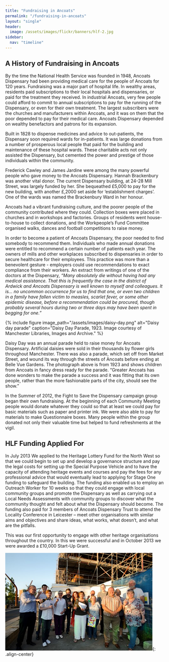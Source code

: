 ```yaml
---
title: "Fundraising in Ancoats"
permalink: "/fundraising-in-ancoats"
layout: "single"
header:
  image: /assets/images/flickr/banners/hlf-2.jpg
sidebar:
  nav: "timeline"
---
```


## A History of Fundraising in Ancoats

By the time the National Health Service was founded in 1948, Ancoats Dispensary had been providing medical care for the people of Ancoats for 120 years. Fundraising was a major part of hospital life. In wealthy areas, residents paid subscriptions to their local hospitals and dispensaries, or paid for the treatment they received. In industrial Ancoats, very few people could afford to commit to annual subscriptions to pay for the running of the Dispensary, or even for their own treatment. The largest subscribers were the churches and manufacturers within Ancoats, and it was on them that the poor depended to pay for their medical care. Ancoats Dispensary depended on wealthy benefactors and patrons for its expansion. 

Built in 1828 to dispense medicines and advice to out-patients, the Dispensary soon required wards for in-patients. It was large donations from a number of prosperous local people that paid for the building and maintenance of these hospital wards. These charitable acts not only assisted the Dispensary, but cemented the power and prestige of those individuals within the community. 

Frederick Cawley and James Jardine were among the many powerful people who gave money to the Ancoats Dispensary. Hannah Brackenbury was another vital donor. The current Dispensary building, at 24-28 Mill Street, was largely funded by her. She bequeathed £5,000 to pay for the new building, with another £,2000 set aside for ‘establishment charges’. One of the wards was named the Brackenbury Ward in her honour. 

Ancoats had a vibrant fundraising culture, and the poorer people of the community contributed where they could. Collection boxes were placed in churches and in workshops and factories. Groups of residents went house-to-house to collect donations, and the Workpeople’s Fund Committee organised walks, dances and football competitions to raise money. 

In order to become a patient of Ancoats Dispensary, the poor needed to find somebody to recommend them. Individuals who made annual donations were entitled to recommend a certain number of patients each year. The owners of mills and other workplaces subscribed to dispensaries in order to secure healthcare for their employees. This practice was more than a benevolent gesture - employers could use recommendations to exact compliance from their workers. An extract from writings of one of the doctors at the Dispensary, _“Many absolutely die without having had any medical assistance. That this is frequently the case in the district of Ardwick and Ancoats Dispensary is well known to myself and colleagues. It is… no uncommon occurrence for us to find that one, or even two children in a family have fallen victim to measles, scarlet fever, or some other epidemic disease, before a recommendation could be procured, though probably several hours during two or three days may have been spent in begging for one.”_

{% include figure image_path="/assets/images/daisy-day.png" alt="Daisy day parade" caption="Daisy Day Parade, 1923. Image courtesy of Manchester Libraries, Images and Archive." %}

Daisy Day was an annual parade held to raise money for Ancoats Dispensary. Artificial daisies were sold in their thousands by flower girls throughout Manchester. There was also a parade, which set off from Market Street, and wound its way through the streets of Ancoats before ending at Belle Vue Gardens. The photograph above is from 1923 and shows children from Ancoats in fancy dress ready for the parade. “Greater Ancoats has done wonders to make the parade a success and it was fitting that its own people, rather than the more fashionable parts of the city, should see the show.” 

In the Summer of 2012, the Fight to Save the Dispensary campaign group began their own fundraising.  At the beginning of each Community Meeting people would donate whatever they could so that at least we could pay for basic materials such as paper and printer ink.  We were also able to pay for materials to make Questionnaire boxes.  Many people within the group donated not only their valuable time but helped to fund refreshments at the vigil.  

## HLF Funding Applied For 

In July 2013 We applied to the Heritage Lottery Fund for the North West so that we could begin to set up and develop a governance structure and pay the legal costs for setting up the Special Purpose Vehicle and to have the capacity of attending heritage events and courses and pay the fees for any professional advice that would eventually lead to applying for Stage One funding to safeguard the building.  The funding also enabled us to employ an Outreach Worker for 10 weeks so that they could engage with local community groups and promote the Dispensary as well as carrying out a Local Needs Assessments with community groups to discover what the community thought and felt about what the Dispensary should become.  The funding also paid for 3 members of Ancoats Dispensary Trust to attend the Locality Conference in Leicester – meet other organisations with similar aims and objectives and share ideas, what works, what doesn’t, and what are the pitfalls.

This was our first opportunity to engage with other heritage organisations throughout the country.  In this we were successful and in October 2013 we were awarded a £10,000 Start-Up Grant.

![celebration](assets/images/flickr/stage-1-funding-approval/celebration.jpg){: .align-center}

